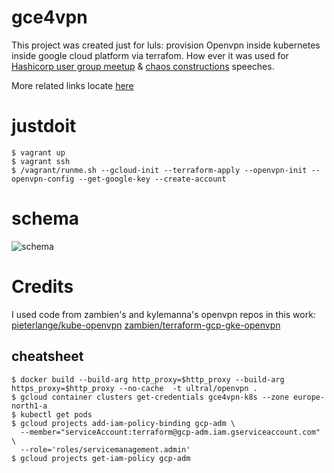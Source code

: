 # gce4vpn

This project was created just for luls: provision Openvpn inside kubernetes inside google cloud platform via terrafom. How ever it was used for [Hashicorp user group meetup](https://www.meetup.com/St-Petersburg-Russia-HashiCorp-User-Group/events/253644141/) & [chaos constructions](https://chaosconstructions.ru/) speeches. 

More related links locate [here](http://www.goncharov.xyz/gce4vpn.html)

# justdoit
```
$ vagrant up
$ vagrant ssh
$ /vagrant/runme.sh --gcloud-init --terraform-apply --openvpn-init --openvpn-config --get-google-key --create-account
```

# schema
![schema](schema.png?raw=true "Schema")

# Credits
I used code from zambien's and kylemanna's openvpn repos in this work:
[pieterlange/kube-openvpn](https://github.com/pieterlange/kube-openvpn)
[zambien/terraform-gcp-gke-openvpn](https://github.com/zambien/terraform-gcp-gke-openvpn)

## cheatsheet
```
$ docker build --build-arg http_proxy=$http_proxy --build-arg https_proxy=$http_proxy --no-cache  -t ultral/openvpn .
$ gcloud container clusters get-credentials gce4vpn-k8s --zone europe-north1-a
$ kubectl get pods
$ gcloud projects add-iam-policy-binding gcp-adm \
  --member="serviceAccount:terraform@gcp-adm.iam.gserviceaccount.com" \
  --role='roles/servicemanagement.admin'
$ gcloud projects get-iam-policy gcp-adm
```
